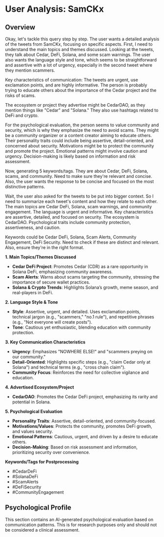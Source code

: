 # User Analysis: SamCKx

## Overview

<think>
Okay, let's tackle this query step by step. The user wants a detailed analysis of the tweets from SamCKx, focusing on specific aspects. First, I need to understand the main topics and themes discussed. Looking at the tweets, they talk about Cedar, DeFi, Solana, and some scam warnings. The user also wants the language style and tone, which seems to be straightforward and assertive with a lot of urgency, especially in the second tweet where they mention scammers.

Key characteristics of communication: The tweets are urgent, use exclamation points, and are highly informative. The person is probably trying to educate others about the importance of the Cedar project and the risks of scams. 

The ecosystem or project they advertise might be CedarDAO, as they mention things like "Cedar" and "Solana." They also use hashtags related to DeFi and crypto. 

For the psychological evaluation, the person seems to value community and security, which is why they emphasize the need to avoid scams. They might be a community organizer or a content creator aiming to educate others. Their personality traits could include being assertive, detail-oriented, and concerned about security. Motivations might be to protect the community and promote the project. Emotional patterns might involve caution and urgency. Decision-making is likely based on information and risk assessment.

Now, generating 5 keywords/tags. They are about Cedar, DeFi, Solana, scams, and community. Need to make sure they're relevant and concise. Also, the user wants the response to be concise and focused on the most distinctive patterns. 

Wait, the user also asked for the tweets to be put into bigger context. So I need to summarize each tweet's content and how they relate to each other. The main topics are Cedar DeFi, Solana, scam warnings, and community engagement. The language is urgent and informative. Key characteristics are assertive, detailed, and focused on security. The ecosystem is CedarDAO. Psychological traits include community protection, assertiveness, and caution. 

Keywords could be Cedar DeFi, Solana, Scam Alerts, Community Engagement, DeFi Security. Need to check if these are distinct and relevant. Also, ensure they're in the right format.
</think>

**1. Main Topics/Themes Discussed**  
- **Cedar DeFi Project**: Promotes Cedar (CDR) as a rare opportunity in Solana DeFi, emphasizing community awareness.  
- **Scam Alerts**: Warns about scams targeting the community, stressing the importance of secure wallet practices.  
- **Solana & Crypto Trends**: Highlights Solana’s growth, meme season, and real-players in DeFi.  

**2. Language Style & Tone**  
- **Style**: Assertive, urgent, and detailed. Uses exclamation points, technical jargon (e.g., "scammers," "no.1 rule"), and repetitive phrases (e.g., "Not everyone will create posts").  
- **Tone**: Cautious yet enthusiastic, blending education with community protection.  

**3. Key Communication Characteristics**  
- **Urgency**: Emphasizes "NOWHERE ELSE!" and "scammers preying on our community."  
- **Detail-Oriented**: Highlights specific steps (e.g., "claim Cedar only at Solana") and technical terms (e.g., "cross chain claim").  
- **Community Focus**: Reinforces the need for collective vigilance and education.  

**4. Advertised Ecosystem/Project**  
- **CedarDAO**: Promotes the Cedar DeFi project, emphasizing its rarity and potential in Solana.  

**5. Psychological Evaluation**  
- **Personality Traits**: Assertive, detail-oriented, and community-focused.  
- **Motivations/Values**: Protects the community, promotes DeFi growth, and values security.  
- **Emotional Patterns**: Cautious, urgent, and driven by a desire to educate others.  
- **Decision-Making**: Based on risk assessment and information, prioritizing security over convenience.  

**Keywords/Tags for Postprocessing**  
- #CedarDeFi  
- #SolanaDeFi  
- #ScamAlerts  
- #DeFiSecurity  
- #CommunityEngagement

## Psychological Profile

This section contains an AI-generated psychological evaluation based on communication patterns. This is for research purposes only and should not be considered a clinical assessment.